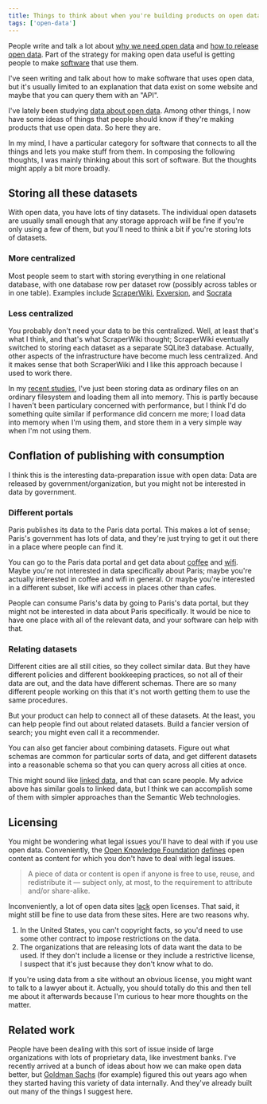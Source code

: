 ```yaml
---
title: Things to think about when you're building products on open data
tags: ['open-data']
---
```

People write and talk a lot about
[why we need open data](http://opendatahandbook.org/en/why-open-data/) and 
[how to release open data](http://www.codeforamerica.org/09-24-2013/).
Part of the strategy for making open data useful is getting people to
make [software](http://youtu.be/6cRtbA_d4RI?t=12m40s) that use them.

<!--
To this end, 
"[app](http://nycbigapps.com/)" [competitions](http://opendatachallenge.org/)

http://www.youtube.com/watch?v=LijchWVlirc
-->

I've seen writing and talk about how to make software that uses open data,
but it's usually limited to an explanation that data exist on some website
and maybe that you can query them with an "API".

I've lately been studying [data about open data](/open-data). Among other things,
I now have some ideas of things that people should know if they're making products
that use open data. So here they are.

In my mind, I have a particular category for software that connects to all the
things and lets you make stuff from them. In composing the following thoughts,
I was mainly thinking about this sort of software. But the thoughts might apply
a bit more broadly.

## Storing all these datasets
With open data, you have lots of tiny datasets. The individual open datasets are
usually small enough that any storage approach will be fine if you're only using
a few of them, but you'll need to think a bit if you're storing lots of datasets.

### More centralized
Most people seem to start with storing everything in one relational database,
with one database row per dataset row (possibly across tables or in one table).
Examples include [ScraperWiki](https://scraperwiki.com),
[Exversion](https://exversion.com), and
[Socrata](https://socrata.com)

### Less centralized
You probably don't need your data to be this centralized. Well, at least that's
what I think, and that's what ScraperWiki thought; ScraperWiki eventually switched
to storing each dataset as a separate SQLite3 database. Actually, other aspects
of the infrastructure have become much less centralized. And it makes sense that
both ScraperWiki and I like this approach because I used to work there.

In my [recent studies](/open-data), I've just been storing data as ordinary files on
an ordinary filesystem and loading them all into memory. This is partly because I
haven't been particulary concerned with performance, but I think I'd do something
quite similar if performance did concern me more; I load data into memory when I'm
using them, and store them in a very simple way when I'm not using them.

## Conflation of publishing with consumption
I think this is the interesting data-preparation issue with open data:
Data are released by government/organization, but you might not be interested
in data by government.

### Different portals
Paris publishes its data to the Paris data portal. This makes a lot of sense;
Paris's government has lots of data, and they're just trying to get it out there
in a place where people can find it.

You can go to the Paris data portal and get data about
[coffee]() and
[wifi]().
Maybe you're not interested in data specifically about Paris; maybe you're
actually interested in coffee and wifi in general. Or maybe you're interested
in a different subset, like wifi access in places other than cafes.

People can consume Paris's data by going to Paris's data portal, but they might
not be interested in data about Paris specifically. It would be nice to have one
place with all of the relevant data, and your software can help with that.

### Relating datasets
Different cities are all still cities, so they collect similar data. But they
have different policies and different bookkeeping practices, so not all of their
data are out, and the data have different schemas. There are so many different
people working on this that it's not worth getting them to use the same procedures.

But your product can help to connect all of these datasets. At the least, you can
help people find out about related datasets. Build a fancier version of search;
you might even call it a recommender.

You can also get fancier about combining datasets. Figure out what schemas
are common for particular sorts of data, and get different datasets into a reasonable
schema so that you can query across all cities at once.

This might sound like [linked data](http://www.w3.org/standards/semanticweb/data),
and that can scare people. My advice above has similar goals to linked data, but I
think we can accomplish some of them with simpler approaches than the Semantic Web
technologies.

## Licensing
You might be wondering what legal issues you'll have to deal with if you use open data.
Conveniently, the [Open Knowledge Foundation](http://okfn.org/) [defines](http://opendefinition.org/)
open content as content for which you don't have to deal with legal issues.

> A piece of data or content is open if anyone is free to use, reuse, and redistribute it — subject only, at most, to the requirement to attribute and/or share-alike.

Inconveniently, a lot of open data sites [lack](/!/open-data-licensing) open licenses.
That said, it might still be fine to use data from these sites. Here are two reasons why.

1. In the United States, you can't copyright facts, so you'd need to use some other
    contract to impose restrictions on the data.
2. The organizations that are releasing lots of data want the data to be used.
    If they don't include a license or they include a restrictive license, I suspect
    that it's just because they don't know what to do.

If you're using data from a site without an obvious license, you might want to talk
to a lawyer about it. Actually, you should totally do this and then tell me about it
afterwards because I'm curious to hear more thoughts on the matter.

## Related work
People have been dealing with this sort of issue inside of large organizations with
lots of proprietary data, like investment banks. I've recently arrived at a bunch of
ideas about how we can make open data better, but
[Goldman Sachs](http://www.goldmansachs.com/) (for example) figured
this out years ago when they started having this variety of data internally.
And they've already built out many of the things I suggest here.
